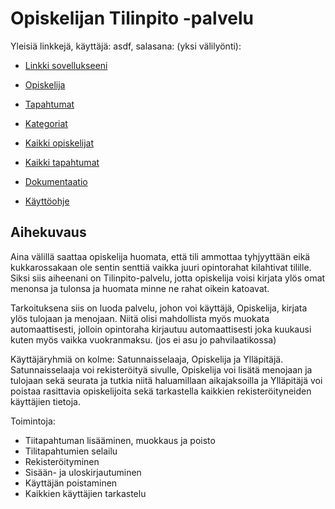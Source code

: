﻿# Opiskelijan Tilinpito -palvelu

Yleisiä linkkejä, käyttäjä: asdf, salasana: (yksi välilyönti):

* [Linkki sovellukseeni](https://teekoivi.users.cs.helsinki.fi/tsoha/)
* [Opiskelija](https://teekoivi.users.cs.helsinki.fi/tsoha/opiskelija)
* [Tapahtumat](https://teekoivi.users.cs.helsinki.fi/tsoha/tapahtumat)
* [Kategoriat](https://teekoivi.users.cs.helsinki.fi/tsoha/kategoriat)

* [Kaikki opiskelijat](https://teekoivi.users.cs.helsinki.fi/tsoha/opiskelijat)
* [Kaikki tapahtumat](https://teekoivi.users.cs.helsinki.fi/tsoha/alltapahtumat)

* [Dokumentaatio](https://github.com/TeemuKoivisto/Tsoha-Bootstrap/blob/master/doc/dokumentaatio.pdf)
* [Käyttöohje](https://github.com/TeemuKoivisto/Tsoha-Bootstrap/blob/master/K%C3%84YTT%C3%96OHJE.md)

## Aihekuvaus

Aina välillä saattaa opiskelija huomata, että tili ammottaa tyhjyyttään eikä kukkarossakaan ole
sentin senttiä vaikka juuri opintorahat kilahtivat tilille. Siksi siis aiheenani on Tilinpito-palvelu,
jotta opiskelija voisi kirjata ylös omat menonsa ja tulonsa ja huomata minne ne rahat oikein katoavat.

Tarkoituksena siis on luoda palvelu, johon voi käyttäjä, Opiskelija, kirjata ylös tulojaan ja menojaan.
Niitä olisi mahdollista myös muokata automaattisesti, jolloin opintoraha kirjautuu automaattisesti joka
kuukausi kuten myös vaikka vuokranmaksu. (jos ei asu jo pahvilaatikossa)

Käyttäjäryhmiä on kolme: Satunnaisselaaja, Opiskelija ja Ylläpitäjä. Satunnaisselaaja voi
rekisteröityä sivulle, Opiskelija voi lisätä menojaan ja tulojaan sekä seurata ja tutkia niitä 
haluamillaan aikajaksoilla ja Ylläpitäjä voi poistaa rasittavia opiskelijoita sekä tarkastella kaikkien
rekisteröityneiden käyttäjien tietoja.

Toimintoja:

* Tiitapahtuman lisääminen, muokkaus ja poisto
* Tilitapahtumien selailu
* Rekisteröityminen
* Sisään- ja uloskirjautuminen
* Käyttäjän poistaminen
* Kaikkien käyttäjien tarkastelu
